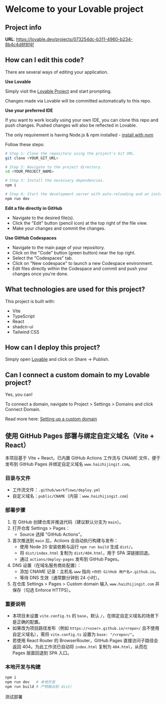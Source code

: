 # Welcome to your Lovable project

## Project info

**URL**: https://lovable.dev/projects/073254dc-b311-4960-b234-8b4c4d8f8f4f

## How can I edit this code?

There are several ways of editing your application.

**Use Lovable**

Simply visit the [Lovable Project](https://lovable.dev/projects/073254dc-b311-4960-b234-8b4c4d8f8f4f) and start prompting.

Changes made via Lovable will be committed automatically to this repo.

**Use your preferred IDE**

If you want to work locally using your own IDE, you can clone this repo and push changes. Pushed changes will also be reflected in Lovable.

The only requirement is having Node.js & npm installed - [install with nvm](https://github.com/nvm-sh/nvm#installing-and-updating)

Follow these steps:

```sh
# Step 1: Clone the repository using the project's Git URL.
git clone <YOUR_GIT_URL>

# Step 2: Navigate to the project directory.
cd <YOUR_PROJECT_NAME>

# Step 3: Install the necessary dependencies.
npm i

# Step 4: Start the development server with auto-reloading and an instant preview.
npm run dev
```

**Edit a file directly in GitHub**

- Navigate to the desired file(s).
- Click the "Edit" button (pencil icon) at the top right of the file view.
- Make your changes and commit the changes.

**Use GitHub Codespaces**

- Navigate to the main page of your repository.
- Click on the "Code" button (green button) near the top right.
- Select the "Codespaces" tab.
- Click on "New codespace" to launch a new Codespace environment.
- Edit files directly within the Codespace and commit and push your changes once you're done.

## What technologies are used for this project?

This project is built with:

- Vite
- TypeScript
- React
- shadcn-ui
- Tailwind CSS

## How can I deploy this project?

Simply open [Lovable](https://lovable.dev/projects/073254dc-b311-4960-b234-8b4c4d8f8f4f) and click on Share -> Publish.

## Can I connect a custom domain to my Lovable project?

Yes, you can!

To connect a domain, navigate to Project > Settings > Domains and click Connect Domain.

Read more here: [Setting up a custom domain](https://docs.lovable.dev/tips-tricks/custom-domain#step-by-step-guide)

## 使用 GitHub Pages 部署与绑定自定义域名（Vite + React）

本项目基于 Vite + React，已内置 GitHub Actions 工作流与 CNAME 文件，便于发布到 GitHub Pages 并绑定自定义域名 `www.haizhijingit.com`。

### 目录与文件

- 工作流文件：`.github/workflows/deploy.yml`
- 自定义域名：`public/CNAME`（内容：`www.haizhijingit.com`）

### 部署步骤

1. 在 GitHub 创建仓库并推送代码（建议默认分支为 `main`）。
2. 打开仓库 Settings > Pages：
   - Source 选择 "GitHub Actions"。
3. 首次推送到 `main` 后，Actions 会自动执行构建与发布：
   - 使用 Node 20 安装依赖与运行 `npm run build` 生成 `dist/`。
   - 将 `dist/index.html` 复制为 `dist/404.html`，用于 SPA 深链接回退。
   - 通过 `actions/deploy-pages` 发布到 GitHub Pages。
4. DNS 设置（在域名服务商处配置）：
   - 添加 CNAME 记录：主机名 `www` 指向 `<你的 GitHub 用户名>.github.io`。
   - 等待 DNS 生效（通常数分钟到 24 小时）。
5. 在仓库 Settings > Pages > Custom domain 输入 `www.haizhijingit.com` 并保存（勾选 Enforce HTTPS）。

### 重要说明

- 本项目未设置 `vite.config.ts` 的 `base`，默认 `/`，在绑定自定义域名的场景下是正确的配置。
- 如果改为项目路径发布（例如 `https://<user>.github.io/<repo>/` 且不使用自定义域名），需将 `vite.config.ts` 设置为 `base: "/<repo>/"`。
- 若使用 React Router 的 BrowserRouter，GitHub Pages 直接访问子路径会返回 404。为此工作流已自动将 `index.html` 复制为 `404.html`，从而在 Pages 层面回退到 SPA 入口。

### 本地开发与构建

```sh
npm i
npm run dev   # 本地开发
npm run build # 产物输出到 dist/
```

测试部署